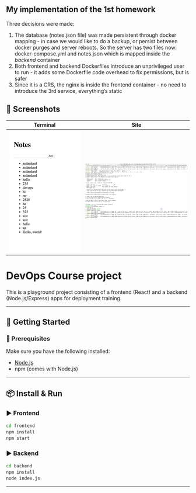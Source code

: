 ## My implementation of the 1st homework

Three decisions were made:

1) The database (notes.json file) was made persistent through docker mapping - in case we would like to do a backup, or persist between docker purges and server reboots. So the server has two files now: docker-compose.yml and notes.json which is mapped inside the *backend* container
2) Both frontend and backend Dockerfiles introduce an unprivileged user to run - it adds some Dockerfile code overhead to fix permissions, but is safer
3) Since it is a CRS, the nginx is inside the frontend container - no need to introduce the 3rd service, everything’s static



## 📸 Screenshots

| Terminal | Site |
|:--------:|:-------:|
| ![Terminal Screenshot](./img/1.png) | ![App Screenshot](./img/2.png) |

# DevOps Course project

This is a playground project consisting of a frontend (React) and a backend (Node.js/Express) apps for deployment training.

---

## 🚀 Getting Started

### 🔧 Prerequisites

Make sure you have the following installed:

- [Node.js](https://nodejs.org/)
- npm (comes with Node.js)

---

## 📦 Install & Run

### ▶️ Frontend
```bash
cd frontend
npm install
npm start
```
### ▶️ Backend
```bash
cd backend
npm install
node index.js
```
---
